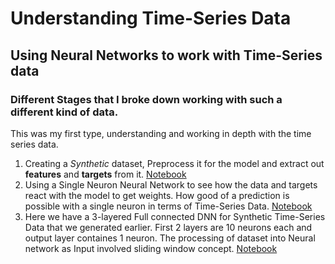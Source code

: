 ﻿# Understanding Time-Series Data
## Using Neural Networks to work with Time-Series data

### Different Stages that I broke down working with such a different kind of data.
This was my first type, understanding and working in depth with the time series data.
1. Creating a *Synthetic* dataset, Preprocess it for the model and extract out **features** and **targets** from it.
[Notebook](https://github.com/Stalwart-GS/Tensorflow-Developer-Practise/blob/main/Working%20on%20Time%20Series%20Data/Dataset%20-%20Create%2C%20Preprocessing%2C%20Extract%20Features%20%26%20Targets.ipynb)
2. Using a Single Neuron Neural Network to see how the data and targets react with the model to get weights. How good of a prediction is  possible with a single neuron in terms of Time-Series Data. 
[Notebook](https://github.com/Stalwart-GS/Tensorflow-Developer-Practise/blob/main/Working%20on%20Time%20Series%20Data/Single%20Neuron%20NN%20for%20Time_Series.ipynb)
1. Here we have a 3-layered Full connected DNN for Synthetic Time-Series Data that we generated earlier. First 2 layers are 10 neurons each and output layer containes 1 neuron. The processing of dataset into Neural network as Input involved sliding window concept. [Notebook]()

